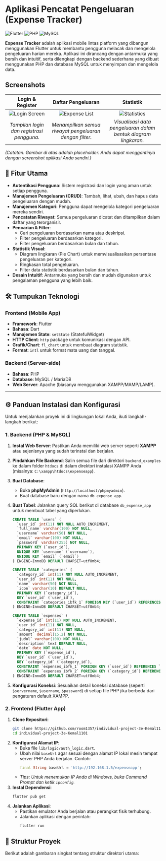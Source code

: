# Aplikasi Pencatat Pengeluaran (Expense Tracker)

![Flutter](https://img.shields.io/badge/Framework-Flutter-02569B?style=for-the-badge&logo=flutter)
![PHP](https://img.shields.io/badge/Backend-PHP-777BB4?style=for-the-badge&logo=php)
![MySQL](https://img.shields.io/badge/Database-MySQL-4479A1?style=for-the-badge&logo=mysql)

**Expense Tracker** adalah aplikasi mobile lintas platform yang dibangun menggunakan Flutter untuk membantu pengguna melacak dan mengelola pengeluaran harian mereka. Aplikasi ini dirancang dengan antarmuka yang bersih dan intuitif, serta dilengkapi dengan backend sederhana yang dibuat menggunakan PHP dan database MySQL untuk menyimpan dan mengelola data.

## Screenshots

| Login & Register | Daftar Pengeluaran | Statistik |
| :---: | :---: | :---: |
| ![Login Screen](https://user-images.githubusercontent.com/example/login.png) | ![Expense List](https://user-images.githubusercontent.com/example/list.png) | ![Statistics](https://user-images.githubusercontent.com/example/stats.png) |
| *Tampilan login dan registrasi pengguna.* | *Menampilkan semua riwayat pengeluaran dengan filter.* | *Visualisasi data pengeluaran dalam bentuk diagram lingkaran.* |

*(Catatan: Gambar di atas adalah placeholder. Anda dapat menggantinya dengan screenshot aplikasi Anda sendiri.)*

## 🚀 Fitur Utama

-   **Autentikasi Pengguna**: Sistem registrasi dan login yang aman untuk setiap pengguna.
-   **Manajemen Pengeluaran (CRUD)**: Tambah, lihat, ubah, dan hapus data pengeluaran dengan mudah.
-   **Manajemen Kategori**: Pengguna dapat mengelola kategori pengeluaran mereka sendiri.
-   **Pencatatan Riwayat**: Semua pengeluaran dicatat dan ditampilkan dalam daftar yang terorganisir.
-   **Pencarian & Filter**:
    -   Cari pengeluaran berdasarkan nama atau deskripsi.
    -   Filter pengeluaran berdasarkan kategori.
    -   Filter pengeluaran berdasarkan bulan dan tahun.
-   **Statistik Visual**:
    -   Diagram lingkaran (Pie Chart) untuk memvisualisasikan persentase pengeluaran per kategori.
    -   Ringkasan total pengeluaran.
    -   Filter data statistik berdasarkan bulan dan tahun.
-   **Desain Intuitif**: Antarmuka yang bersih dan mudah digunakan untuk pengalaman pengguna yang lebih baik.

## 🛠️ Tumpukan Teknologi

### Frontend (Mobile App)
-   **Framework**: Flutter
-   **Bahasa**: Dart
-   **Manajemen State**: `setState` (StatefulWidget)
-   **HTTP Client**: `http` package untuk komunikasi dengan API.
-   **Grafik/Chart**: `fl_chart` untuk membuat diagram statistik.
-   **Format**: `intl` untuk format mata uang dan tanggal.

### Backend (Server-side)
-   **Bahasa**: PHP
-   **Database**: MySQL / MariaDB
-   **Web Server**: Apache (biasanya menggunakan XAMPP/MAMP/LAMP).

---

## ⚙️ Panduan Instalasi dan Konfigurasi

Untuk menjalankan proyek ini di lingkungan lokal Anda, ikuti langkah-langkah berikut:

### 1. Backend (PHP & MySQL)

1.  **Instal Web Server**: Pastikan Anda memiliki web server seperti **XAMPP** atau sejenisnya yang sudah terinstal dan berjalan.
2.  **Pindahkan File Backend**: Salin semua file dari direktori `backend_examples` ke dalam folder `htdocs` di dalam direktori instalasi XAMPP Anda (misalnya: `C:\xampp\htdocs\expenseapp`).
3.  **Buat Database**:
    -   Buka **phpMyAdmin** (`http://localhost/phpmyadmin`).
    -   Buat database baru dengan nama `db_expense_app`.
4.  **Buat Tabel**: Jalankan query SQL berikut di database `db_expense_app` untuk membuat tabel yang diperlukan.

    ```sql
    CREATE TABLE `users` (
      `user_id` int(11) NOT NULL AUTO_INCREMENT,
      `full_name` varchar(100) NOT NULL,
      `username` varchar(50) NOT NULL,
      `email` varchar(100) NOT NULL,
      `password` varchar(255) NOT NULL,
      PRIMARY KEY (`user_id`),
      UNIQUE KEY `username` (`username`),
      UNIQUE KEY `email` (`email`)
    ) ENGINE=InnoDB DEFAULT CHARSET=utf8mb4;

    CREATE TABLE `categories` (
      `category_id` int(11) NOT NULL AUTO_INCREMENT,
      `user_id` int(11) NOT NULL,
      `name` varchar(50) NOT NULL,
      `icon` varchar(10) DEFAULT NULL,
      PRIMARY KEY (`category_id`),
      KEY `user_id` (`user_id`),
      CONSTRAINT `categories_ibfk_1` FOREIGN KEY (`user_id`) REFERENCES `users` (`user_id`) ON DELETE CASCADE
    ) ENGINE=InnoDB DEFAULT CHARSET=utf8mb4;

    CREATE TABLE `expenses` (
      `expense_id` int(11) NOT NULL AUTO_INCREMENT,
      `user_id` int(11) NOT NULL,
      `category_id` int(11) NOT NULL,
      `amount` decimal(15,2) NOT NULL,
      `judul` varchar(100) NOT NULL,
      `description` text DEFAULT NULL,
      `date` date NOT NULL,
      PRIMARY KEY (`expense_id`),
      KEY `user_id` (`user_id`),
      KEY `category_id` (`category_id`),
      CONSTRAINT `expenses_ibfk_1` FOREIGN KEY (`user_id`) REFERENCES `users` (`user_id`) ON DELETE CASCADE,
      CONSTRAINT `expenses_ibfk_2` FOREIGN KEY (`category_id`) REFERENCES `categories` (`category_id`) ON DELETE RESTRICT
    ) ENGINE=InnoDB DEFAULT CHARSET=utf8mb4;
    ```

5.  **Konfigurasi Koneksi**: Sesuaikan detail koneksi database (seperti `$servername`, `$username`, `$password`) di setiap file PHP jika berbeda dari pengaturan default XAMPP.

### 2. Frontend (Flutter App)

1.  **Clone Repositori**:
    ```bash
    git clone https://github.com/room1357/individual-project-3e-Kemal1101.git
    cd individual-project-3e-Kemal1101
    ```
2.  **Konfigurasi Alamat IP**:
    -   Buka file `lib/logic/auth_logic.dart`.
    -   Ubah nilai `baseUrl` agar sesuai dengan alamat IP lokal mesin tempat server PHP Anda berjalan. Contoh:
        ```dart
        final String baseUrl = 'http://192.168.1.5/expenseapp';
        ```
    -   *Tips: Untuk menemukan IP Anda di Windows, buka Command Prompt dan ketik `ipconfig`.*
3.  **Instal Dependensi**:
    ```bash
    flutter pub get
    ```
4.  **Jalankan Aplikasi**:
    -   Pastikan emulator Anda berjalan atau perangkat fisik terhubung.
    -   Jalankan aplikasi dengan perintah:
        ```bash
        flutter run
        ```

## 📁 Struktur Proyek

Berikut adalah gambaran singkat tentang struktur direktori utama:
